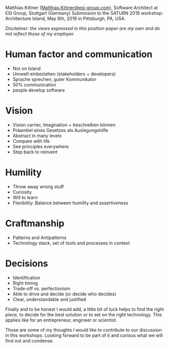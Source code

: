 # 
Matthias Kittner (Matthias.Kittner@esi-group.com), Software Architect at ESI Group, Stuttgart (Germany)
Submission to the SATURN 2019 workshop: Architecture Island, May 6th, 2019 in Pittsburgh, PA, USA.

_Disclaimer: the views expressed in this position paper are my own and do not reflect those of my employer._

# Human factor and communication
* Not on Island
* Umwelt einbeziehen (stakeholders + developers)
* Sprache sprechen, guter Kommunikator
* 50% communication
* people develop software

# Vision
* Vision carrier, Imagination + beschreiben können
* Präambel eines Gesetzes als Auslegungshilfe
* Abstract in many levels
* Compare with life
* See principles everywhere
* Step back to reinvent

# Humility
* Throw away wrong stuff
* Curiosity
* Will to learn
* Flexibility: Balance between humility and assertiveness

# Craftmanship
* Patterns and Antipatterns
* Technology stack, set of tools and processes in context

# Decisions
* Identification
* Right timing
* Trade-off vs. perfectionism
* Able to drive and decide (or decide who decides)
* Clear, understandable and justified

Finally and to be honest I would add, a little bit of luck helps to find the right piece, to decide for the best solution or to set on the right technology. This applies like for an entrepreneur, engineer or scientist.

Those are some of my thoughts I would like to contribute to our discussion in this workshops. Looking forward to be part of it and curious what we will find out and condense.